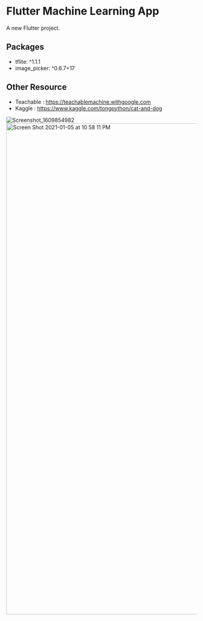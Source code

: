 # Flutter Machine Learning App

A new Flutter project.

## Packages
- tflite: ^1.1.1
- image_picker: ^0.6.7+17

## Other Resource
- Teachable : https://teachablemachine.withgoogle.com
- Kaggle : https://www.kaggle.com/tongpython/cat-and-dog

![Screenshot_1609854982](https://user-images.githubusercontent.com/54469196/103654751-9f8fc980-4fa9-11eb-8388-5c435275b54c.png)
<img width="1296" alt="Screen Shot 2021-01-05 at 10 58 11 PM" src="https://user-images.githubusercontent.com/54469196/103654760-a4547d80-4fa9-11eb-83b7-4720b9a98d64.png">
